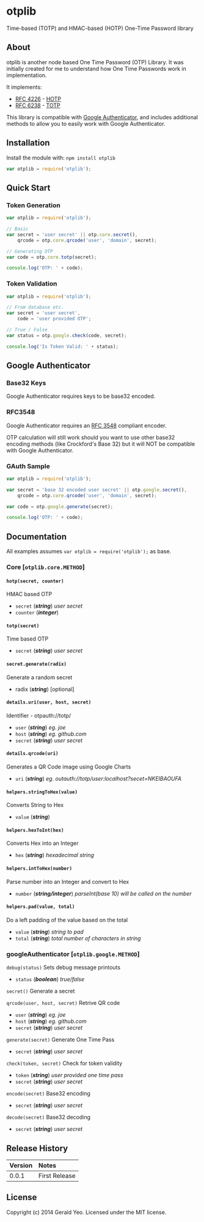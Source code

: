 # otplib
Time-based (TOTP) and HMAC-based (HOTP) One-Time Password library







## About

otplib is another node based One Time Password (OTP) Library.
It was initially created for me to understand how One Time Passwords work in implementation.

It implements:

 * [RFC 4226](http://tools.ietf.org/html/rfc4226) - [HOTP](http://en.wikipedia.org/wiki/HMAC-based_One-time_Password_Algorithm)
 * [RFC 6238](http://tools.ietf.org/html/rfc6238) - [TOTP](http://en.wikipedia.org/wiki/Time-based_One-time_Password_Algorithm)

This library is compatible with [Google Authenticator](http://code.google.com/p/google-authenticator/), and includes additional
methods to allow you to easily work with Google Authenticator.







## Installation
Install the module with: `npm install otplib`

```javascript
var otplib = require('otplib');
```






## Quick Start

### Token Generation
```javascript
var otplib = require('otplib');

// Basic
var secret = 'user secret' || otp.core.secret(),
    qrcode = otp.core.qrcode('user', 'domain', secret);

// Generating OTP
var code = otp.core.totp(secret);

console.log('OTP: ' + code);
```


### Token Validation

```javascript
var otplib = require('otplib');

// From database etc.
var secret = 'user secret',
    code = 'user provided OTP';

// True / False
var status = otp.google.check(code, secret);

console.log('Is Token Valid: ' + status);
```





## Google Authenticator

### Base32 Keys

Google Authenticator requires keys to be base32 encoded.

### RFC3548

Google Authenticator requires an [RFC 3548](http://tools.ietf.org/html/rfc3548) compliant encoder.

OTP calculation will still work should you want to use other base32 encoding methods (like Crockford's Base 32)
but it will NOT be compatible with Google Authenticator.

### GAuth Sample

```javascript
var otplib = require('otplib');

var secret = 'base 32 encoded user secret' || otp.google.secret(),
    qrcode = otp.core.qrcode('user', 'domain', secret);

var code = otp.google.generate(secret);

console.log('OTP: ' + code);
```





## Documentation

All examples assumes `var otplib = require('otplib');` as base.


### Core [`otplib.core.METHOD`]

#### `hotp(secret, counter)`
HMAC based OTP

  * `secret` (_**string**_) _user secret_
  * `counter` (_**integer**_)



#### `totp(secret)`
Time based OTP

  * `secret` (_**string**_) _user secret_



#### `secret.generate(radix)`
 Generate a random secret

 * radix (_**string**_) [optional]



#### `details.uri(user, host, secret)`
Identifier - otpauth://totp/

 * `user` (_**string**_) _eg. joe_
 * `host` (_**string**_) _eg. github.com_
 * `secret` (_**string**_) _user secret_



#### `details.qrcode(uri)`
Generates a QR Code image using Google Charts

 * `uri` (_**string**_) _eg. outauth://totp/user:localhost?secet=NKEIBAOUFA_



#### `helpers.stringToHex(value)`  
Converts String to Hex

  * `value` (_**string**_)



#### `helpers.hexToInt(hex)`
Converts Hex into an Integer

 * `hex` (_**string**_) _hexadecimal string_



#### `helpers.intToHex(number)`
Parse number into an Integer and convert to Hex

 * `number` (_**string/integer**_) _parseInt(base 10) will be called on the number_



#### `helpers.pad(value, total)`
Do a left padding of the value based on the total

 * `value` (_**string**_) _string to pad_
 * `total` (_**string**_) _total number of characters in string_




### googleAuthenticator [`otplib.google.METHOD`]

`debug(status)`
Sets debug message printouts

 * `status` (_**boolean**_) _true/false_



`secret()`
Generate a secret



`qrcode(user, host, secret)`
Retrive QR code

 * `user` (_**string**_) _eg. joe_
 * `host` (_**string**_) _eg. github.com_
 * `secret` (_**string**_) _user secret_



`generate(secret)`
Generate One Time Pass

 * `secret` (_**string**_) _user secret_



`check(token, secret)`
Check for token validity

 * `token` (_**string**_) _user provided one time pass_
 * `secret` (_**string**_) _user secret_



`encode(secret)`
Base32 encoding

 * `secret` (_**string**_) _user secret_



`decode(secret)`
Base32 decoding

 * `secret` (_**string**_) _user secret_








## Release History

| Version    | Notes       |
|:-----------|:------------|
| 0.0.1      | First Release |





## License
Copyright (c) 2014 Gerald Yeo. Licensed under the MIT license.
